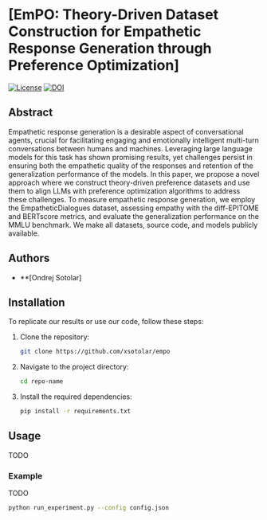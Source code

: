 # [EmPO: Theory-Driven Dataset Construction for Empathetic Response Generation through Preference Optimization]

[![License](https://img.shields.io/badge/license-MIT-blue.svg)](LICENSE)
[![DOI](https://img.shields.io/badge/DOI-10.xxxx/zenodo.xxxxxxx-blue)](https://doi.org/10.xxxx/zenodo.xxxxxxx)

## Abstract
Empathetic response generation is a desirable aspect of conversational agents, crucial for facilitating engaging and emotionally intelligent multi-turn conversations between humans and machines. Leveraging large language models for this task has shown promising results, yet challenges persist in ensuring both the empathetic quality of the responses and retention of the generalization performance of the models. In this paper, we propose a novel approach where we construct theory-driven preference datasets and use them to align LLMs with preference optimization algorithms to address these challenges. To measure empathetic response generation, we employ the EmpatheticDialogues dataset, assessing empathy with the diff-EPITOME and BERTscore metrics, and evaluate the generalization performance on the MMLU benchmark. We make all datasets, source code, and models publicly available.

## Authors

- **[Ondrej Sotolar]

## Installation

To replicate our results or use our code, follow these steps:

1. Clone the repository:
    ```sh
    git clone https://github.com/xsotolar/empo
    ```
2. Navigate to the project directory:
    ```sh
    cd repo-name
    ```
3. Install the required dependencies:
    ```sh
    pip install -r requirements.txt
    ```

## Usage
TODO

### Example
TODO

```sh
python run_experiment.py --config config.json
